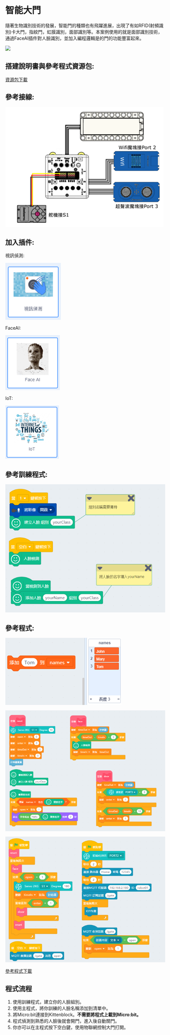 # 智能大門

隨著生物識別技術的發展，智能門的種類也有飛躍進展，出現了有如RFID(射頻識別)卡大門，指紋門，虹膜識別，面部識別等。本案例使用的就是面部識別技術，通過FaceAI插件對人臉識別，並加入編程邏輯是的門的功能豐富起來。

![](./images/ex9.png)

## 搭建說明書與參考程式資源包:

[資源包下載](http://bit.ly/AIOTKit_SH_ResourcsePack)

## 參考接線:

![](./images/gate_wire.png)

## 加入插件:

視訊偵測:

![](./images/video.png)

FaceAI:

![](./images/faceai.png)

IoT:

![](./images/iot.png)

## 參考訓練程式:

![](./images/gate_code1.png)

## 參考程式:

![](./images/list.png)

![](./images/gate_code2.png)

![](./images/gate_code3.png)

[參考程式下載](www.google.com)

## 程式流程

1. 使用訓練程式，建立你的人臉組別。
2. 使用主程式，將你訓練的人臉名稱添加到清單中。
3. 將Micro:bit連接到Kittenblock。**不需要將程式上載到Micro:bit。**
4. 程式偵測到熟悉的人臉後就會開門，進入後自動關門。
5. 你亦可以在主程式按下空白鍵，使用物聯網控制大門打開。